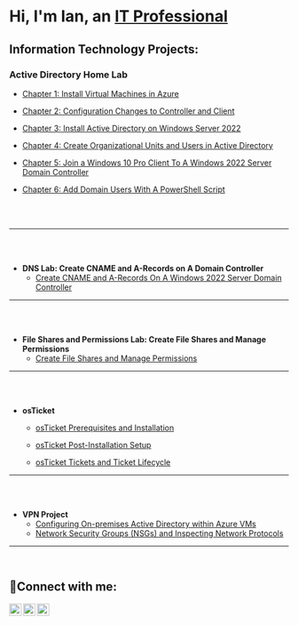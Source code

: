 <h1>Hi, I'm Ian, an <a href="https://linkedin.com/in/ian-bates-it">IT Professional</a></h1>

<h2> Information Technology Projects:</h2>


<h3>Active Directory Home Lab</h3>

  - [Chapter 1: Install Virtual Machines in Azure](https://github.com/ian-bates-it/Azure-Virtual-Machine-Setup)

  - [Chapter 2: Configuration Changes to Controller and Client](https://github.com/ian-bates-it/Azure-Controller-Client-Configuration)

  - [Chapter 3: Install Active Directory on Windows Server 2022](https://github.com/ian-bates-it/Install-Active-Directory-on-Windows-2022-Server)

  - [Chapter 4: Create Organizational Units and Users in Active Directory](https://github.com/ian-bates-it/Active-Directory-Users-And-Computers)

  - [Chapter 5: Join a Windows 10 Pro Client To A Windows 2022 Server Domain Controller](https://github.com/ian-bates-it/Join-A-Client-To-A-Domain)

  - [Chapter 6: Add Domain Users With A PowerShell Script](https://github.com/ian-bates-it/Create-Active-Directory-Users-With-PowerShell-Script)


<!--
- <b>Active Directory Home Lab</b>
  - [Chapter 1: Install Virtual Machines in Azure](https://github.com/ian-bates-it/Azure-Virtual-Machine-Setup)

  - [Chapter 2: Configuration Changes to Controller and Client](https://github.com/ian-bates-it/Azure-Controller-Client-Configuration)

  - [Chapter 3: Install Active Directory on Windows Server 2022](https://github.com/ian-bates-it/Install-Active-Directory-on-Windows-2022-Server)

  - [Chapter 4: Create Organizational Units and Users in Active Directory](https://github.com/ian-bates-it/Active-Directory-Users-And-Computers)

  - [Chapter 5: Join a Windows 10 Pro Client To A Windows 2022 Server Domain Controller](https://github.com/ian-bates-it/Join-A-Client-To-A-Domain)

  - [Chapter 6: Add Domain Users With A PowerShell Script](https://github.com/ian-bates-it/Create-Active-Directory-Users-With-PowerShell-Script)
-->

<br />



<br />



---
<br />
<br />


- <b>DNS Lab: Create CNAME and A-Records on A Domain Controller</b>
  - [Create CNAME and A-Records On A Windows 2022 Server Domain Controller](https://github.com/ian-bates-it/Create-CNAME-and-A-Records-On-Domain-Controller)



---
<br />
<br />


- <b>File Shares and Permissions Lab: Create File Shares and Manage Permissions</b>
  - [Create File Shares and Manage Permissions](https://github.com/ian-bates-it/Create-File-Shares-and-Manage-Permissions)


---
<br />
<br />


- <b>osTicket</b>
  - [osTicket Prerequisites and Installation](https://github.com/ian-bates-it/osticket-setup)
    
  - [osTicket Post-Installation Setup](https://github.com/ian-bates-it/osticket-post-installation-setup)
    
  - [osTicket Tickets and Ticket Lifecycle](https://github.com/ian-bates-it/osticket-tickets-and-lifecycle)




---
<br />
<br />


- <b>VPN Project</b>
  - [Configuring On-premises Active Directory within Azure VMs](https://github.com/ian-bates-it/configure-ad)
  - [Network Security Groups (NSGs) and Inspecting Network Protocols](https://github.com/ian-bates-it/azure-network-protocols)


---
<br />
<h2>🤳Connect with me:</h2>

[<img align="left" alt="Ian | Twitter" width="22px" src="https://cdn.jsdelivr.net/npm/simple-icons@v3/icons/twitter.svg" />][twitter]
[<img align="left" alt="Ian | LinkedIn" width="22px" src="https://cdn.jsdelivr.net/npm/simple-icons@v3/icons/linkedin.svg" />][linkedin]
[<img align="left" alt="Ian | Instagram" width="22px" src="https://cdn.jsdelivr.net/npm/simple-icons@v3/icons/instagram.svg" />][instagram]

[twitter]: https://twitter.com/ianbatesit
[instagram]: https://www.instagram.com/ianbatesit
[linkedin]: https://linkedin.com/in/ian-bates-it



<!--
![image](https://github.com/user-attachments/assets/c1777774-388e-41c3-b03f-47f634ee66a4)
## Hi there 👋
**ian-bates-it/ian-bates-it** is a ✨ _special_ ✨ repository because its `README.md` (this file) appears on your GitHub profile.

Here are some ideas to get you started:

- 🔭 I’m currently working on ...
- 🌱 I’m currently learning ...
- 👯 I’m looking to collaborate on ...
- 🤔 I’m looking for help with ...
- 💬 Ask me about ...
- 📫 How to reach me: ...
- 😄 Pronouns: ...
- ⚡ Fun fact: ...
-->
